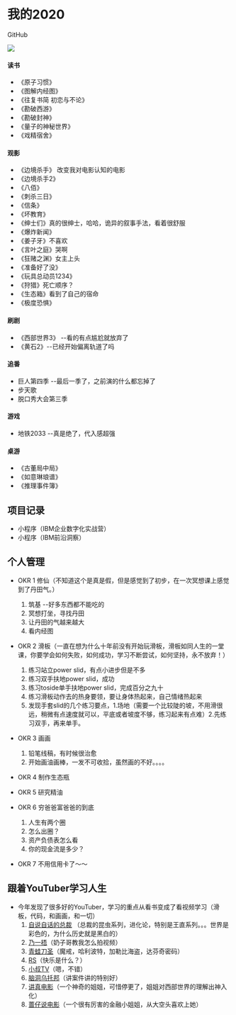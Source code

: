 # 我的2020

GitHub

<img align="middle" src="https://github-readme-stats-1.yihong0618.vercel.app/api?username=tomatouiui&show_icons=true&&theme=radical&hide_title=true" />

#### 读书
- 《原子习惯》
- 《图解内经图》
- 《往复书简 初恋与不论》
- 《勘破西游》
- 《勘破封神》
- 《量子的神秘世界》
- 《戏精宿舍》

#### 观影
- 《边境杀手》 改变我对电影认知的电影 
- 《边境杀手2》
- 《八佰》
- 《刺杀三日》
- 《信条》
- 《坏教育》
- 《绅士们》真的很绅士，哈哈，诡异的叙事手法，看着很舒服
- 《爆炸新闻》
- 《姜子牙》不喜欢
- 《言叶之庭》哭啊
- 《狂赌之渊》女主上头
- 《准备好了没》
- 《玩具总动员1234》
- 《狩猎》死亡顺序？
- 《生态箱》看到了自己的宿命
- 《极度恐惧》

#### 刷剧
- 《西部世界3》 --看的有点尴尬就放弃了
- 《黄石2》--已经开始偏离轨道了吗

#### 追番
- 巨人第四季 --最后一季了，之前演的什么都忘掉了
- 步天歌
- 脱口秀大会第三季

#### 游戏
- 地铁2033 --真是绝了，代入感超强

#### 桌游
- 《古董局中局》
- 《如意琳琅谱》
- 《推理事件簿》

## 项目记录
- 小程序（IBM企业数字化实战营）
- 小程序（IBM前沿洞察）

## 个人管理
- OKR 1 修仙（不知道这个是真是假，但是感觉到了初步，在一次冥想课上感觉到了丹田气。）
  1. 筑基 --好多东西都不能吃的
  2. 冥想打坐，寻找丹田
  3. 让丹田的气越来越大
  4. 看内经图

- OKR 2 滑板（一直在想为什么十年前没有开始玩滑板，滑板如同人生的一堂课，你要学会如何失败，如何成功，学习不断尝试，如何坚持，永不放弃！）
  1. 练习站立power slid，有点小进步但是不多
  2. 练习双手扶地power slid，成功
  3. 练习toside单手扶地power slid，完成百分之九十
  4. 练习滑板动作去的热身要领，要让身体热起来，自己情绪热起来
  5. 发现手套slid的几个练习要点，1.场地（需要一个比较陡的坡，不用滑很远，稍微有点速度就可以，平底或者坡度不够，练习起来有点难）2.先练习双手，再来单手。

- OKR 3 画画
  1. 铅笔线稿，有时候很治愈
  2. 开始画油画棒，一发不可收拾，虽然画的不好。。。。

- OKR 4 制作生态瓶  

- OKR 5 研究精油

- OKR 6 穷爸爸富爸爸的到底
  1. 人生有两个圈
  2. 怎么出圈？
  3. 资产负债表怎么看
  4. 你的现金流是多少？

- OKR 7 不用信用卡了～～  

## 跟着YouTuber学习人生
- 今年发现了很多好的YouTuber，学习的重点从看书变成了看视频学习（滑板，代码，和画画，和一切）
  1. [自说自话的总裁](https://www.youtube.com/channel/UCgo_-fjJxnLwwwq5dSY72rg) （总裁的昆虫系列，进化论，特别是王直系列。。。世界是彩色的，为什么历史就是黑白的）
  2. [乃一捂](https://www.youtube.com/channel/UC-7Il-7Zo0xzcE1B8vJN7ug)（奶子哥教我怎么拍视频）
  3. [青蛙刀圣](https://www.youtube.com/channel/UCWx-9tUBYtpVVchhNVDchSw)（魔戒，哈利波特，加勒比海盗，达芬奇密码）
  4. [RS](https://www.youtube.com/channel/UCvAFi3Brfyci4XH7V3pGcpA)（快乐是什么？）
  5. [小叔TV](https://www.youtube.com/channel/UCPNfoYdMopKZKlaTB92g-QQ)（嗯，不错）
  6. [脑洞乌托邦](https://www.youtube.com/channel/UC2tQpW0dPiyWPebwBSksJ_g)（讲案件讲的特别好）
  7. [讲真电影](https://www.youtube.com/channel/UCJX2aqqhF2mPYKizkkXkH2Q)（一个神奇的姐姐，可惜停更了，姐姐对西部世界的理解出神入化）
  8. [蔷仔说电影](https://www.youtube.com/channel/UC_Udz5R0NCgLTWbmn-QiWGA)（一个很有厉害的金融小姐姐，从大空头喜欢上她）